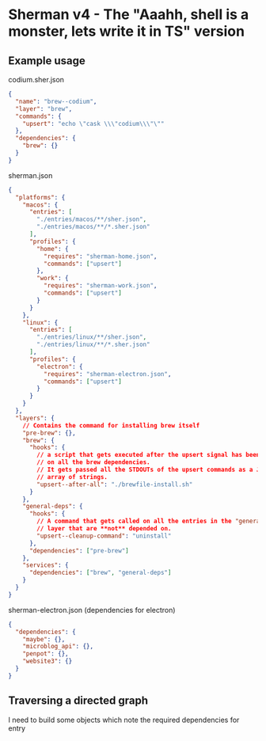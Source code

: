 # Sherman v4 - The "Aaahh, shell is a monster, lets write it in TS" version

## Example usage

codium.sher.json

```json
{
  "name": "brew--codium",
  "layer": "brew",
  "commands": {
    "upsert": "echo \"cask \\\"codium\\\"\""
  },
  "dependencies": {
    "brew": {}
  }
}
```

sherman.json

```json
{
  "platforms": {
    "macos": {
      "entries": [
        "./entries/macos/**/sher.json",
        "./entries/macos/**/*.sher.json"
      ],
      "profiles": {
        "home": {
          "requires": "sherman-home.json",
          "commands": ["upsert"]
        },
        "work": {
          "requires": "sherman-work.json",
          "commands": ["upsert"]
        }
      }
    },
    "linux": {
      "entries": [
        "./entries/linux/**/sher.json",
        "./entries/linux/**/*.sher.json"
      ],
      "profiles": {
        "electron": {
          "requires": "sherman-electron.json",
          "commands": ["upsert"]
        }
      }
    }
  },
  "layers": {
    // Contains the command for installing brew itself
    "pre-brew": {},
    "brew": {
      "hooks": {
        // a script that gets executed after the upsert signal has been called
        // on all the brew dependencies.
        // It gets passed all the STDOUTs of the upsert commands as a JSON
        // array of strings.
        "upsert--after-all": "./brewfile-install.sh"
      }
    },
    "general-deps": {
      "hooks": {
        // A command that gets called on all the entries in the "general-deps"
        // layer that are **not** depended on.
        "upsert--cleanup-command": "uninstall"
      },
      "dependencies": ["pre-brew"]
    },
    "services": {
      "dependencies": ["brew", "general-deps"]
    }
  }
}
```

sherman-electron.json (dependencies for electron)

```json
{
  "dependencies": {
    "maybe": {},
    "microblog_api": {},
    "penpot": {},
    "website3": {}
  }
}
```

## Traversing a directed graph

I need to build some objects which note the required dependencies for entry
